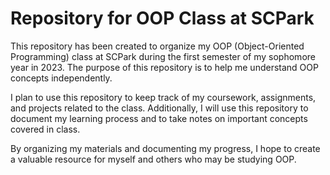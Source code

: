 # Repository for OOP Class at SCPark
This repository has been created to organize my OOP (Object-Oriented Programming) class at SCPark during the first semester of my sophomore year in 2023. The purpose of this repository is to help me understand OOP concepts independently.

I plan to use this repository to keep track of my coursework, assignments, and projects related to the class. Additionally, I will use this repository to document my learning process and to take notes on important concepts covered in class.

By organizing my materials and documenting my progress, I hope to create a valuable resource for myself and others who may be studying OOP.